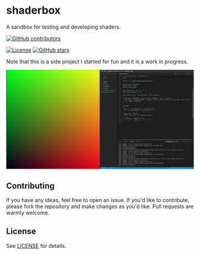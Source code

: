 # shaderbox

A sandbox for testing and developing shaders.

[![GitHub contributors](https://img.shields.io/github/contributors/ChrisDill/shaderbox)](https://github.com/ChrisDill/shaderbox/graphs/contributors)

[![License](https://img.shields.io/badge/license-zlib%2Flibpng-blue.svg)](LICENSE)
[![GitHub stars](https://img.shields.io/github/stars/ChrisDill/shaderbox?style=social)](https://github.com/ChrisDill/shaderbox/stargazers)

Note that this is a side project I started for fun and it is a work in progress.

![bookofshaders1](docs/bookofshaders1.png)

## Contributing

If you have any ideas, feel free to open an issue.
If you'd like to contribute, please fork the repository and make changes as
you'd like. Pull requests are warmly welcome.

## License

See [LICENSE](LICENSE) for details.
